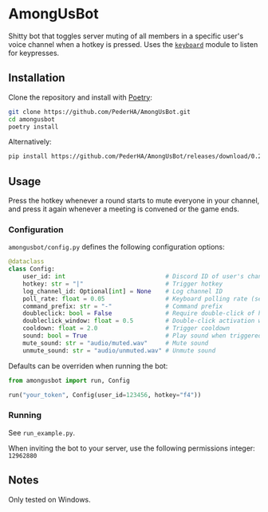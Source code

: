 # AmongUsBot

Shitty bot that toggles server muting of all members in a specific user's voice channel when a hotkey is pressed. Uses the [`keyboard`](https://pypi.org/project/keyboard/) module to listen for keypresses.

## Installation

Clone the repository and install with [Poetry](https://python-poetry.org/):

```bash
git clone https://github.com/PederHA/AmongUsBot.git
cd amongusbot
poetry install
```

Alternatively:

```bash
pip install https://github.com/PederHA/AmongUsBot/releases/download/0.2.0/amongusbot-0.2.0.tar.gz
```

## Usage

Press the hotkey whenever a round starts to mute everyone in your channel, and press it again whenever a meeting is convened or the game ends.

### Configuration

`amongusbot/config.py` defines the following configuration options:

```python
@dataclass
class Config:
    user_id: int                            # Discord ID of user's channel to mute
    hotkey: str = "|"                       # Trigger hotkey
    log_channel_id: Optional[int] = None    # Log channel ID
    poll_rate: float = 0.05                 # Keyboard polling rate (seconds)
    command_prefix: str = "-"               # Command prefix
    doubleclick: bool = False               # Require double-click of hotkey to trigger
    doubleclick_window: float = 0.5         # Double-click activation window (seconds)
    cooldown: float = 2.0                   # Trigger cooldown
    sound: bool = True                      # Play sound when triggered
    mute_sound: str = "audio/muted.wav"     # Mute sound
    unmute_sound: str = "audio/unmuted.wav" # Unmute sound
```

Defaults can be overriden when running the bot:

```python
from amongusbot import run, Config

run("your_token", Config(user_id=123456, hotkey="f4"))
```

### Running

See `run_example.py`.

When inviting the bot to your server, use the following permissions integer: `12962880`

## Notes

Only tested on Windows.